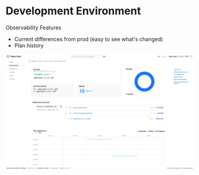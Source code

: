 # Development Environment

Observability Features

- Current differences from prod (easy to see what's changed)
- Plan history

![tcloud development environmnet](tcloud_development_environment.png)